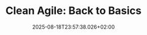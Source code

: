 ---
title: "Clean Agile: Back to Basics"
date: 2025-08-18T23:57:38.026+02:00
category: books
tags: []
excerpt: My highlights
---